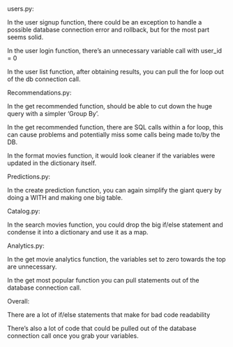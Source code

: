 users.py: 

In the user signup function, there could be an exception to handle a possible database connection error and rollback, but for the most part seems solid. 

In the user login function, there’s an unnecessary variable call with user_id = 0 

In the user list function, after obtaining results, you can pull the for loop out of the db connection call. 

Recommendations.py: 

In the get recommended function, should be able to cut down the huge query with a simpler ‘Group By’. 

In the get recommended function, there are SQL calls within a for loop, this can cause problems and potentially miss some calls being made to/by the DB. 

In the format movies function, it would look cleaner if the variables were updated in the dictionary itself. 

Predictions.py: 

In the create prediction function, you can again simplify the giant query by doing a WITH and making one big table. 

Catalog.py: 

In the search movies function, you could drop the big if/else statement and condense it into a dictionary and use it as a map. 

Analytics.py: 

In the get movie analytics function, the variables set to zero towards the top are unnecessary. 

In the get most popular function you can pull statements out of the database connection call. 

Overall: 

There are a lot of if/else statements that make for bad code readability 

There’s also a lot of code that could be pulled out of the database connection call once you grab your variables. 
